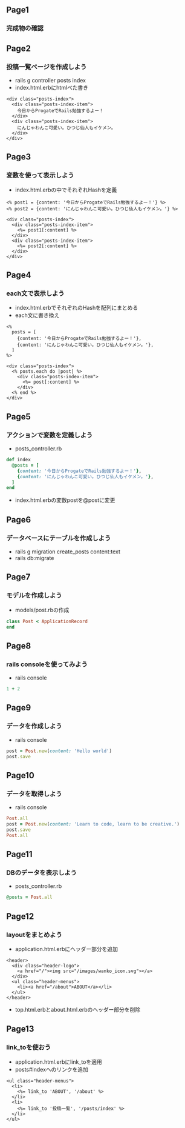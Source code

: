 ## Page1
### 完成物の確認

## Page2
### 投稿一覧ページを作成しよう
* rails g controller posts index
* index.html.erbにhtmlべた書き
```erb
<div class="posts-index">
  <div class="posts-index-item">
    今日からProgateでRails勉強するよー！
  </div>
  <div class="posts-index-item">
    にんじゃわんこ可愛い。ひつじ仙人もイケメン。
  </div>
</div>
```

## Page3
### 変数を使って表示しよう
* index.html.erbの中でそれぞれHashを定義
```erb
<% post1 = {content: '今日からProgateでRails勉強するよー！'} %>
<% post2 = {content: 'にんじゃわんこ可愛い。ひつじ仙人もイケメン。'} %>

<div class="posts-index">
  <div class="posts-index-item">
    <%= post1[:content] %>
  </div>
  <div class="posts-index-item">
    <%= post2[:content] %>
  </div>
</div>
```

## Page4
### each文で表示しよう
* index.html.erbでそれぞれのHashを配列にまとめる
* each文に書き換え
```erb
<%
  posts = [
    {content: '今日からProgateでRails勉強するよー！'},
    {content: 'にんじゃわんこ可愛い。ひつじ仙人もイケメン。'},
  ]
%>

<div class="posts-index">
  <% posts.each do |post| %>
    <div class="posts-index-item">
      <%= post[:content] %>
    </div>
  <% end %>
</div>
```

## Page5
### アクションで変数を定義しよう
* posts_controller.rb
```rb
def index
  @posts = [
    {content: '今日からProgateでRails勉強するよー！'},
    {content: 'にんじゃわんこ可愛い。ひつじ仙人もイケメン。'},
  ]
end
```
* index.html.erbの変数postを@postに変更

## Page6
### データベースにテーブルを作成しよう
* rails g migration create_posts content:text
* rails db:migrate

## Page7
### モデルを作成しよう
* models/post.rbの作成
```rb
class Post < ApplicationRecord
end
```

## Page8
### rails consoleを使ってみよう
* rails console
```rb
1 + 2
```

## Page9
### データを作成しよう
* rails console
```rb
post = Post.new(content: 'Hello world')
post.save
```

## Page10
### データを取得しよう
* rails console
```rb
Post.all
post = Post.new(content: 'Learn to code, learn to be creative.')
post.save
Post.all
```

## Page11
### DBのデータを表示しよう
* posts_controller.rb
```rb
@posts = Post.all
```

## Page12
### layoutをまとめよう
* application.html.erbにヘッダー部分を追加
```erb
<header>
  <div class="header-logo">
    <a href="/"><img src="/images/wanko_icon.svg"></a>
  </div>
  <ul class="header-menus">
    <li><a href="/about">ABOUT</a></li>
  </ul>
</header>
```
* top.html.erbとabout.html.erbのヘッダー部分を削除

## Page13
### link_toを使おう
* application.html.erbにlink_toを適用
* posts#indexへのリンクを追加
```erb
<ul class="header-menus">
  <li>
    <%= link_to 'ABOUT', '/about' %>
  </li>
  <li>
    <%= link_to '投稿一覧', '/posts/index' %>
  </li>
</ul>
```
